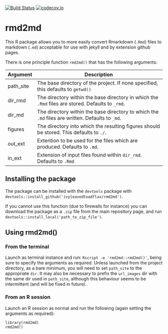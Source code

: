 [![Build Status](https://travis-ci.org/ivyleavedtoadflax/rmd2md.svg?branch=master)](https://travis-ci.org/ivyleavedtoadflax/rmd2md)
[![codecov.io](http://codecov.io/github/ivyleavedtoadflax/rmd2md/coverage.svg?branch=master)](http://codecov.io/github/ivyleavedtoadflax/vlrr?branch=rmd2md)

# rmd2md

This R package allows you to more easily convert Rmarkdown (`.Rmd`) files to markdown (`.md`) acceptable for use with jekyll and by extension github pages.

There is one principle function `rmd2md()` that has the following arguments:

|Argument|Description|
|---|---|
|path_site|The base directory of the project. If none specified, this defaults to `getwd()`|
|dir_rmd|The directory within the base directory in which the `.Rmd` files are stored. Defaults to `_rmd`.|
|dir_md|The directory within the base directory to which the `.md` files are written. Defaults to `_md`.|
|figures|The directory into which the resulting figures should be stored. This defaults to `./`.|
|out_ext|Extention to be used for the files which are produced. Defaults to `.md`.|
|in_ext|Extension of input files found within `dir_rmd`. Defaults to `.Rmd`|

## Installing the package

The package can be installed with the `devtools` package with `devtools::install_github('ivyleavedtoadflax/rmd2md')`.

If you cannot use this function (due to firewalls for instance) you can download the package as a `.zip` file from the main repository page, and run `devtools::install_local('path_to_zip_file')`.

## Using rmd2md()

### From the terminal

Launch as terminal instance and run: `Rscript -e 'rmd2md::rmd2md()'`, being sure to specify the arguments as required. Unless launched from the project directory, as a bare minimum, you will need to set `path_site` to the appropriate `dir`. It may also be necessary to prefix the `url_images` dir with the same dir used in `path_site`, although this behaviour seems to be intermittent (and will be fixed in future).

### From an R session

Launch an R session as normal and run the following (again setting the arguments as required):

```
library(rmd2md)
rmd2md()
```
